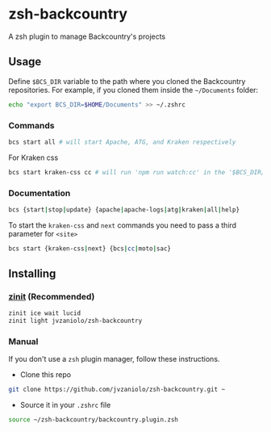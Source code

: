 # zsh-backcountry

A zsh plugin to manage Backcountry's projects

## Usage

Define `$BCS_DIR` variable to the path where you cloned the Backcountry repositories.
For example, if you cloned them inside the `~/Documents` folder:

```bash
echo "export BCS_DIR=$HOME/Documents" >> ~/.zshrc
```

### Commands

```bash
bcs start all # will start Apache, ATG, and Kraken respectively
```

For Kraken css

```bash
bcs start kraken-css cc # will run 'npm run watch:cc' in the '$BCS_DIR/bc-frontend/public' folder
```

### Documentation

```bash
bcs {start|stop|update} {apache|apache-logs|atg|kraken|all|help}
```

To start the `kraken-css` and `next` commands you need to pass a third parameter for `<site>`

```bash
bcs start {kraken-css|next} {bcs|cc|moto|sac}
```

## Installing

### [zinit](https://github.com/zdharma-continuum/zinit) (Recommended)

```bash
zinit ice wait lucid
zinit light jvzaniolo/zsh-backcountry
```

### Manual

If you don't use a `zsh` plugin manager, follow these instructions.

- Clone this repo

```bash
git clone https://github.com/jvzaniolo/zsh-backcountry.git ~
```

- Source it in your `.zshrc` file

```bash
source ~/zsh-backcountry/backcountry.plugin.zsh
```
